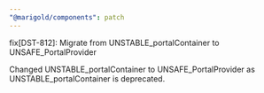 ```yaml
---
"@marigold/components": patch
---
```


fix[DST-812]: Migrate from UNSTABLE_portalContainer to UNSAFE_PortalProvider

Changed UNSTABLE_portalContainer to UNSAFE_PortalProvider as UNSTABLE_portalContainer is deprecated.
